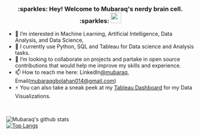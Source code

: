 
<h3 align="center">
  :sparkles: Hey! Welcome to Mubaraq's nerdy brain cell. :sparkles:
  <img src="https://media.giphy.com/media/hvRJCLFzcasrR4ia7z/giphy.gif" width="28">
</h3>

- 👀 I’m interested in Machine Learning, Artificial Intelligence, Data Analysis, and Data Science,
- 🌱 I currently use Python, SQL and Tableau for Data science and Analysis tasks.
- 💞️ I’m looking to collaborate on projects and partake in open source contributions that would help me improve my skills and experience.
- 📫 How to reach me here: LinkedIn[@mubaraq](https://www.linkedin.com/in/mubaraq-onipede-05562b189/), Email(mubaraqgbolahan014@gmail.com)
- ⚡ You can also take a sneak peek at my [Tableau Dashboard](https://public.tableau.com/app/profile/mubaraq.onipede) for my Data Visualizations.

<br>

![Mubaraq's github stats](https://github-readme-stats.vercel.app/api?username=Mubarraqqq&show_icons=true&theme=default) <br>
[![Top Langs](https://github-readme-stats.vercel.app/api/top-langs/?username=Mubarraqqq&layout=compact)](https://github.com/Mubarraqqq/Mubarraqqq)

<!--
<!--
**Mubarraqqq/Mubarraqqq** is a ✨ _special_ ✨ repository because its `README.md` (this file) appears on your GitHub profile.

Here are some ideas to get you started:

- 🔭 I’m currently working on ...
- 🌱 I’m currently learning ...
- 👯 I’m looking to collaborate on ...
- 🤔 I’m looking for help with ...
- 💬 Ask me about ...
- 📫 How to reach me: ...
- 😄 Pronouns: ...
- ⚡ Fun fact: ...
-->
